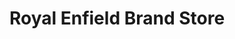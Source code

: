 ---
title: "Royal Enfield Brand Store"
url: /bangalore/royal-enfield-brand-store/
shop: motorcycle
---